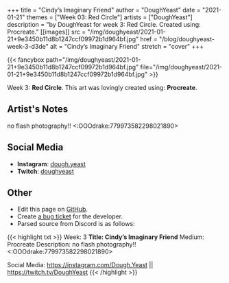 +++
title =       "Cindy’s Imaginary Friend"
author =      "DoughYeast"
date =        "2021-01-21"
themes =      ["Week 03: Red Circle"]
artists =     ["DoughYeast"]
description = "by DoughYeast for week 3: Red Circle. Created using: Procreate."
[[images]]
              src = "/img/doughyeast/2021-01-21+9e3450b11d8b1247ccf09972b1d964bf.jpg"
              href = "/blog/doughyeast-week-3-d3de"
              alt = "Cindy’s Imaginary Friend"
              stretch = "cover"
+++


{{< fancybox path="/img/doughyeast/2021-01-21+9e3450b11d8b1247ccf09972b1d964bf.jpg" file="/img/doughyeast/2021-01-21+9e3450b11d8b1247ccf09972b1d964bf.jpg" >}}


Week 3: **Red Circle**. This art was lovingly created using: **Procreate**.

## Artist's Notes

no flash photography!! <:OOOdrake:779973582298021890>

## Social Media

- **Instagram**: <a href='https://instagram.com/dough.yeast' target='_blank'>dough.yeast</a>
- **Twitch**: <a href='https://twitch.tv/doughyeast' target='_blank'>doughyeast</a>


## Other

- Edit this page on [GitHub](https://github.com/teaminkling/web-refresh/edit/main/blog/content/blog/doughyeast-week-3-d3de.md).
- Create [a bug ticket](https://github.com/teaminkling/web-refresh/issues/new?assignees=&labels=bug&template=problem-report.md&title=) for the developer.
- Parsed source from Discord is as follows:

{{< highlight txt >}}
Week: 3
**Title: Cindy’s Imaginary Friend**
Medium: Procreate
Description: no flash photography!! <:OOOdrake:779973582298021890> 

Social Media: https://instagram.com/Dough.Yeast || https://twitch.tv/DoughYeast
{{< /highlight >}}